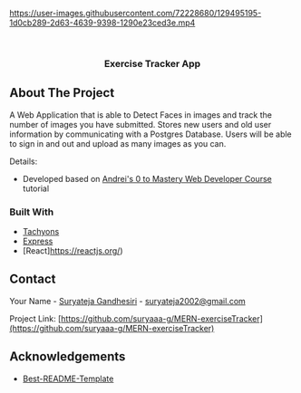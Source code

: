 <!-- PROJECT LOGO -->



https://user-images.githubusercontent.com/72228680/129495195-1d0cb289-2d63-4639-9398-1290e23ced3e.mp4



<br />
<div align="center">
  <a href="https://github.com/suryaaa-g/Face-Recognition-App">
   
  </a>

  <h3 align="center">Exercise Tracker App</h3>
  <div align="center">
    
  
  </div>
</div>

<!-- ABOUT THE PROJECT -->
## About The Project

A Web Application that is able to Detect Faces in images and track the number of images you have submitted. Stores new users and old user information by communicating with a Postgres Database. Users will be able to sign in and out and upload as many images as you can. 

Details:
* Developed based on [Andrei's 0 to Mastery Web Developer Course](https://www.udemy.com/course/the-complete-web-developer-zero-to-mastery/?utm_source=adwords&utm_medium=udemyads&utm_campaign=LongTail_la.EN_cc.US&utm_content=deal4584&utm_term=_._ag_81829991707_._ad_536894452237_._kw__._de_c_._dm__._pl__._ti_dsa-1007766171312_._li_9004032_._pd__._&matchtype=b&gclid=EAIaIQobChMIpILqy9Sz8gIVSeTICh26RQ8DEAAYASAAEgKlcfD_BwE) tutorial

### Built With

* [Tachyons](https://tachyons.io/)
* [Express](https://expressjs.com/)
* [React]https://reactjs.org/)


<!-- CONTACT -->
## Contact

Your Name - [Suryateja Gandhesiri](https://twitter.com/suryateja_g24) - suryateja2002@gmail.com

Project Link: [https://github.com/suryaaa-g/MERN-exerciseTracker](https://github.com/suryaaa-g/MERN-exerciseTracker)



<!-- ACKNOWLEDGEMENTS -->
## Acknowledgements
* [Best-README-Template](https://github.com/othneildrew/Best-README-Template)








